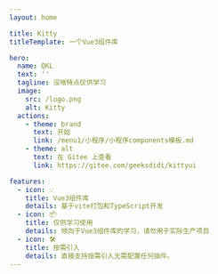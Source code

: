 ```yaml
---
layout: home

title: Kitty
titleTemplate: 一个Vue3组件库

hero:
  name: QKL
  text: ''
  tagline: 没啥特点仅供学习
  image:
    src: /logo.png
    alt: Kitty
  actions:
    - theme: brand
      text: 开始
      link: /menu1/小程序/小程序components模板.md
    - theme: alt
      text: 在 Gitee 上查看
      link: https://gitee.com/geeksdidi/kittyui

features:
  - icon: 💡
    title: Vue3组件库
    details: 基于vite打包和TypeScript开发
  - icon: 📦
    title: 仅供学习使用
    details: 倾向于Vue3组件库的学习，请勿用于实际生产项目
  - icon: 🛠️
    title: 按需引入
    details: 直接支持按需引入无需配置任何插件。
---
```



<script setup>
  import { onMounted } from 'vue'
  // features跳转
  onMounted(() => {
      const cards = document.getElementsByTagName('article')
      if(cards.length){
        console.log(typeof cards,55)
        Object.keys(cards).forEach(item=>{
        console.log(item,55)
        })
        // cards.Array.foreach(item=>{
        //     console.log(item,55)
        // })
      }
    //   for (let i=0; i<cards.length; i++){ 
    //     cards[i].classList.add('article')
    //     let url = ''
    //     switch(i){
    //       case 0:
    //         url = '/menu1/Vue2/Vue页面模版.html'
    //         break;
    //       case 1:
    //         url = '/menu1/小程序/小程序components模板.html'
    //         break;
    //       case 2:
    //         url = '/menu1/思维导图/Git操作.html'
    //         break;
    //       case 3:
    //         url = '/menu1/WebStorm编辑器/常用快捷键.html'
    //         break;
    //     }
    //     cards[i].addEventListener('click',()=> {
    //       window.location.replace(url)
    //     })
    //   }
    })
</script>

